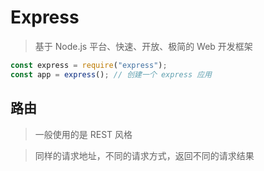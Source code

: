 # Express

> 基于 Node.js 平台、快速、开放、极简的 Web 开发框架

```js
const express = require("express");
const app = express(); // 创建一个 express 应用
```

## 路由

> 一般使用的是 REST 风格

> 同样的请求地址，不同的请求方式，返回不同的请求结果

